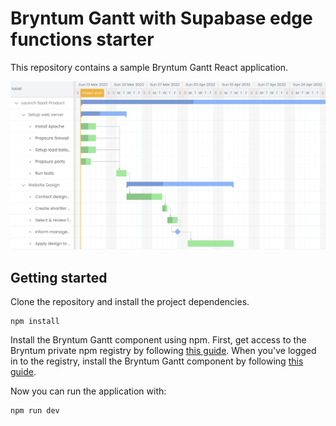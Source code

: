 # Bryntum Gantt with Supabase edge functions starter

This repository contains a sample Bryntum Gantt React application.

![Initial app](./public/app.png)


## Getting started 

Clone the repository and install the project dependencies.

```
npm install
```

Install the Bryntum Gantt component using npm. First, get access to the Bryntum private npm registry by following [this guide](https://www.bryntum.com/products/gantt/docs/guide/Gantt/npm-repository). When you've logged in to the registry, install the Bryntum Gantt component by following [this guide](https://www.bryntum.com/products/gantt/docs/guide/Gantt/quick-start/react#install-bryntum-gantt-packages).


Now you can run the application with:

```shell
npm run dev
```